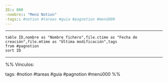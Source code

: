 ```yaml
---
ID:: 000
-nombre:: "Menú Notion"
-tags:: #notion #tareas #guia #pagnotion #menú000 
---
```

___
```dataview
table ID,nombre as "Nombre fichero",file.ctime as "Fecha de creación",file.mtime as "Última modificación",tags
from #pagnotion 
sort ID

```


___
%%
Vínculos:


tags:
#notion #tareas #guia #pagnotion #menú000 
%% 